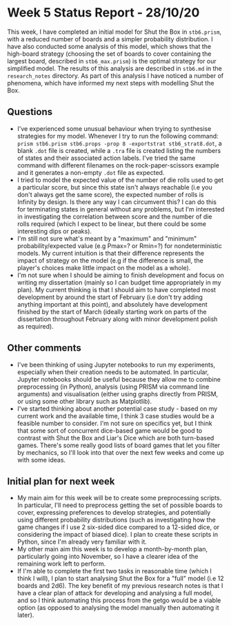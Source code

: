# Week 5 Status Report - 28/10/20

This week, I have completed an initial model for Shut the Box in `stb6.prism`, with a reduced number of boards and a simpler probability distribution. I have also conducted some analysis of this model, which shows that the high-board strategy (choosing the set of boards to cover containing the largest board, described in `stb6_max.prism`) is the optimal strategy for our simplified model. The results of this analysis are described in `stb6.md` in the `research_notes` directory. As part of this analysis I have noticed a number of phenomena, which have informed my next steps with modelling Shut the Box.

## Questions

* I've experienced some unusual behaviour when trying to synthesise strategies for my model. Whenever I try to run the following command: `prism stb6.prism stb6.props -prop 8 -exportstrat stb6_strat8.dot`, a blank `.dot` file is created, while a `.tra` file is created listing the numbers of states and their associated action labels. I've tried the same command with different filenames on the rock-paper-scissors example and it generates a non-empty `.dot` file as expected.
* I tried to model the expected value of the number of die rolls used to get a particular score, but since this state isn't always reachable (i.e you don't always get the same score), the expected number of rolls is Infinity by design. Is there any way I can circumvent this? I can do this for terminating states in general without any problems, but I'm interested in investigating the correlation between score and the number of die rolls required (which I expect to be linear, but there could be some interesting dips or peaks).
* I'm still not sure what's meant by a "maximum" and "minimum" probability/expected value (e.g Pmax=? or Rmin=?) for nondeterministic models. My current intuition is that their difference represents the impact of strategy on the model (e.g if the difference is small, the player's choices make little impact on the model as a whole).
* I'm not sure when I should be aiming to finish development and focus on writing my dissertation (mainly so I can budget time appropriately in my plan). My current thinking is that I should aim to have completed most development by around the start of February (i.e don't try adding anything important at this point), and absolutely have development finished by the start of March (ideally starting work on parts of the dissertation throughout February along with minor development polish as required).


## Other comments

* I've been thinking of using Jupyter notebooks to run my experiments, especially when their creation needs to be automated. In particular, Jupyter notebooks should be useful because they allow me to combine preprocessing (in Python), analysis (using PRISM via command line arguments) and visualisation (either using graphs directly from PRISM, or using some other library such as Matplotlib).
* I've started thinking about another potential case study - based on my current work and the available time, I think 3 case studies would be a feasible number to consider. I'm not sure on specifics yet, but I think that some sort of concurrent dice-based game would be good to contrast with Shut the Box and Liar's Dice which are both turn-based games. There's some really good lists of board games that let you filter by mechanics, so I'll look into that over the next few weeks and come up with some ideas.


## Initial plan for next week

* My main aim for this week will be to create some preprocessing scripts. In particular, I'll need to preprocess getting the set of possible boards to cover, expressing preferences to develop strategies, and potentially using different probability distributions (such as investigating how the game changes if I use 2 six-sided dice compared to a 12-sided dice, or considering the impact of biased dice). I plan to create these scripts in Python, since I'm already very familiar with it.
* My other main aim this week is to develop a month-by-month plan, particularly going into November, so I have a clearer idea of the remaining work left to perform.
* If I'm able to complete the first two tasks in reasonable time (which I think I will), I plan to start analysing Shut the Box for a "full" model (i.e 12 boards and 2d6). The key benefit of my previous research notes is that I have a clear plan of attack for developing and analysing a full model, and so I think automating this process from the getgo would be a viable option (as opposed to analysing the model manually then automating it later).